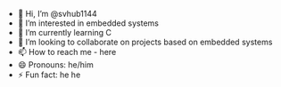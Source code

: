 - 👋 Hi, I’m @svhub1144
- 👀 I’m interested in embedded systems
- 🌱 I’m currently learning C
- 💞️ I’m looking to collaborate on projects based on embedded systems
- 📫 How to reach me - here
- 😄 Pronouns: he/him
- ⚡ Fun fact: he he

<!---
svhub1144/svhub1144 is a ✨ special ✨ repository because its `README.md` (this file) appears on your GitHub profile.
You can click the Preview link to take a look at your changes.
--->
